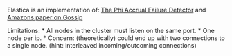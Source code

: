 Elastica is an implementation of:  [The Phi Accrual Failure Detector] and [Amazons paper on Gossip]

[The Phi Accrual Failure Detector]: http://ddg.jaist.ac.jp/pub/HDY+04.pdf 
[Amazons paper on Gossip]: http://www.cs.cornell.edu/home/rvr/papers/flowgossip.pdf


Limitations:
    * All nodes in the cluster must listen on the same port.
    * One node per ip.
    * Concern: (theoretically) could end up with two connections to a single node.
      (hint: interleaved incoming/outcoming connections)